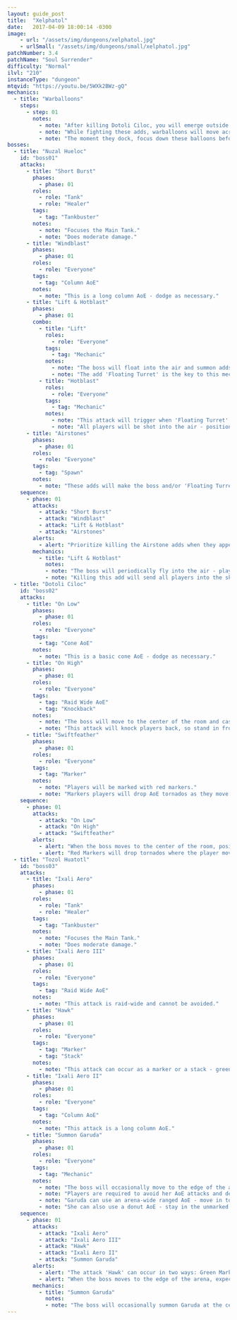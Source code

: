 ```yaml
---
layout: guide_post
title:  "Xelphatol"
date:   2017-04-09 18:00:14 -0300
image:
    - url: "/assets/img/dungeons/xelphatol.jpg"
    - urlSmall: "/assets/img/dungeons/small/xelphatol.jpg"
patchNumber: 3.4
patchName: "Soul Surrender"
difficulty: "Normal"
ilvl: "210"
instanceType: "dungeon"
mtqvid: "https://youtu.be/5WXk2BWz-gQ"
mechanics:
  - title: "Warballoons"
    steps:
      - step: 01
        notes:
          - note: "After killing Dotoli Ciloc, you will emerge outside of the mountain and be faced with multiple groups of adds."
          - note: "While fighting these adds, warballoons will move across and dock to the platforms, spawning more enemies."
          - note: "The moment they dock, focus down these balloons before any other enemy."
bosses:
  - title: "Nuzal Hueloc"
    id: "boss01"
    attacks:
      - title: "Short Burst"
        phases:
          - phase: 01
        roles:
          - role: "Tank"
          - role: "Healer"
        tags:
          - tag: "Tankbuster"
        notes:
          - note: "Focuses the Main Tank."
          - note: "Does moderate damage."
      - title: "Windblast"
        phases:
          - phase: 01
        roles:
          - role: "Everyone"
        tags:
          - tag: "Column AoE"
        notes:
          - note: "This is a long column AoE - dodge as necessary."
      - title: "Lift & Hotblast"
        phases:
          - phase: 01
        combo:
          - title: "Lift"
            roles:
              - role: "Everyone"
            tags:
              - tag: "Mechanic"
            notes:
              - note: "The boss will float into the air and summon adds - keep an eye on where the boss is."
              - note: "The add 'Floating Turret' is the key to this mechanic and should be killed last - killing it will trigger Hotblast."
          - title: "Hotblast"
            roles:
              - role: "Everyone"
            tags:
              - tag: "Mechanic"
            notes:
              - note: "This attack will trigger when 'Floating Turret' is killed."
              - note: "All players will be shot into the air - position yourself under the boss to knock him out of the sky."
      - title: "Airstones"
        phases:
          - phase: 01
        roles:
          - role: "Everyone"
        tags:
          - tag: "Spawn"
        notes:
          - note: "These adds will make the boss and/or 'Floating Turret' invulnerable - kill them immediately."
    sequence:
      - phase: 01
        attacks:
          - attack: "Short Burst"
          - attack: "Windblast"
          - attack: "Lift & Hotblast"
          - attack: "Airstones"
        alerts:
          - alert: "Prioritize killing the Airstone adds when they appear."
        mechanics:
          - title: "Lift & Hotblast"
            notes:
            - note: "The boss will periodically fly into the air - players must use the 'Floating Turret' spawn to knock them into the air, hitting the boss out of the sky."
            - note: "Killing this add will send all players into the sky - be sure to stand right below the boss."
  - title: "Dotoli Ciloc"
    id: "boss02"
    attacks:
      - title: "On Low"
        phases:
          - phase: 01
        roles:
          - role: "Everyone"
        tags:
          - tag: "Cone AoE"
        notes:
          - note: "This is a basic cone AoE - dodge as necessary."
      - title: "On High"
        phases:
          - phase: 01
        roles:
          - role: "Everyone"
        tags:
          - tag: "Raid Wide AoE"
          - tag: "Knockback"
        notes:
          - note: "The boss will move to the center of the room and cast this raid-wide AoE."
          - note: "This attack will knock players back, so stand in front of the barriers to avoid being pushed into the spikes."
      - title: "Swiftfeather"
        phases:
          - phase: 01
        roles:
          - role: "Everyone"
        tags:
          - tag: "Marker"
        notes:
          - note: "Players will be marked with red markers."
          - note: "Markers players will drop AoE tornados as they move around the platform - position these tornados along the edge, away from barriers."
    sequence:
      - phase: 01
        attacks:
          - attack: "On Low"
          - attack: "On High"
          - attack: "Swiftfeather"
        alerts:
          - alert: "When the boss moves to the center of the room, position yourself in front of a barrier to avoid being knocked off."
          - alert: "Red Markers will drop tornados where the player moves - place them on the edge of the arena away from barriers."
  - title: "Tozol Huatotl"
    id: "boss03"
    attacks:
      - title: "Ixali Aero"
        phases:
          - phase: 01
        roles:
          - role: "Tank"
          - role: "Healer"
        tags:
          - tag: "Tankbuster"
        notes:
          - note: "Focuses the Main Tank."
          - note: "Does moderate damage."
      - title: "Ixali Aero III"
        phases:
          - phase: 01
        roles:
          - role: "Everyone"
        tags:
          - tag: "Raid Wide AoE"
        notes:
          - note: "This attack is raid-wide and cannot be avoided."
      - title: "Hawk"
        phases:
          - phase: 01
        roles:
          - role: "Everyone"
        tags:
          - tag: "Marker"
          - tag: "Stack"
        notes:
          - note: "This attack can occur as a marker or a stack - green markers indicate that you should avoid other players, while an orange stack indicator means you should get in close to soak damage."
      - title: "Ixali Aero II"
        phases:
          - phase: 01
        roles:
          - role: "Everyone"
        tags:
          - tag: "Column AoE"
        notes:
          - note: "This attack is a long column AoE."
      - title: "Summon Garuda"
        phases:
          - phase: 01
        roles:
          - role: "Everyone"
        tags:
          - tag: "Mechanic"
        notes:
          - note: "The boss will occasionally move to the edge of the arena and summon Garuda."
          - note: "Players are required to avoid her AoE attacks and deal with mechanics at the same time."
          - note: "Garuda can use an arena-wide ranged AoE - move in to melee range to avoid it."
          - note: "She can also use a donut AoE - stay in the unmarked track to avoid damage."
    sequence:
      - phase: 01
        attacks:
          - attack: "Ixali Aero"
          - attack: "Ixali Aero III"
          - attack: "Hawk"
          - attack: "Ixali Aero II"
          - attack: "Summon Garuda"
        alerts:
          - alert: "The attack 'Hawk' can occur in two ways: Green Markers mean avoid other players, while the Orange Stack Marker indicates that all players should stack to soak damage."
          - alert: "When the boss moves to the edge of the arena, expect him to summon Garuda, who will attack with a ranged or donut AoE."
        mechanics:
          - title: "Summon Garuda"
            notes:
            - note: "The boss will occasionally summon Garuda at the center of the arena who will cast her own respective AoE attacks - dodge as necessary."
---
```


